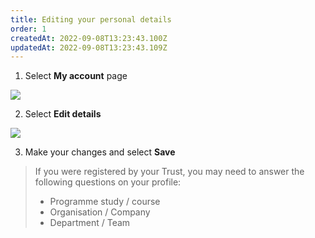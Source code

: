 ```yaml
---
title: Editing your personal details
order: 1
createdAt: 2022-09-08T13:23:43.100Z
updatedAt: 2022-09-08T13:23:43.109Z
---
```

1. Select **My account** page

![](/img/editing-profile_1.png)

2. Select **Edit details​**

![](/img/editing-profile_2.png)

3. Make your changes and select **Save**

> If you were registered by your Trust, you may need to answer the following questions on your profile:​
>
> * Programme study / course​
> * Organisation / Company​
> * Department / Team​